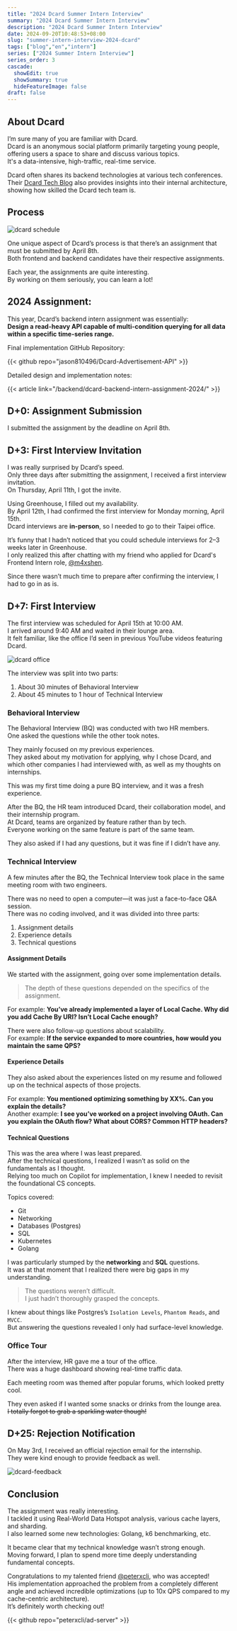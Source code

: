 ```yaml
---
title: "2024 Dcard Summer Intern Interview"
summary: "2024 Dcard Summer Intern Interview"
description: "2024 Dcard Summer Intern Interview"
date: 2024-09-20T10:48:53+08:00
slug: "summer-intern-interview-2024-dcard"
tags: ["blog","en","intern"]
series: ["2024 Summer Intern Interview"]
series_order: 3
cascade:
  showEdit: true
  showSummary: true
  hideFeatureImage: false
draft: false
---
```


## About Dcard

I’m sure many of you are familiar with Dcard.  
Dcard is an anonymous social platform primarily targeting young people, offering users a space to share and discuss various topics.  
It's a data-intensive, high-traffic, real-time service.

Dcard often shares its backend technologies at various tech conferences.  
Their [Dcard Tech Blog](https://dcardlab.medium.com/) also provides insights into their internal architecture, showing how skilled the Dcard tech team is.

## Process

![dcard schedule](dcard-schedule.png)

One unique aspect of Dcard’s process is that there’s an assignment that must be submitted by April 8th.  
Both frontend and backend candidates have their respective assignments.  

Each year, the assignments are quite interesting.  
By working on them seriously, you can learn a lot!

## 2024 Assignment:

This year, Dcard’s backend intern assignment was essentially:  
**Design a read-heavy API capable of multi-condition querying for all data within a specific time-series range.**

Final implementation GitHub Repository:  

{{< github repo="jason810496/Dcard-Advertisement-API" >}}

Detailed design and implementation notes:

{{< article link="/backend/dcard-backend-intern-assignment-2024/" >}}

## D+0: Assignment Submission

I submitted the assignment by the deadline on April 8th.

## D+3: First Interview Invitation

I was really surprised by Dcard’s speed.  
Only three days after submitting the assignment, I received a first interview invitation.  
On Thursday, April 11th, I got the invite.

Using Greenhouse, I filled out my availability.  
By April 12th, I had confirmed the first interview for Monday morning, April 15th.  
Dcard interviews are **in-person**, so I needed to go to their Taipei office.

It’s funny that I hadn’t noticed that you could schedule interviews for 2–3 weeks later in Greenhouse.  
I only realized this after chatting with my friend who applied for Dcard's Frontend Intern role, [@m4xshen](https://github.com/m4xshen).

Since there wasn’t much time to prepare after confirming the interview, I had to go in as is.

## D+7: First Interview

The first interview was scheduled for April 15th at 10:00 AM.  
I arrived around 9:40 AM and waited in their lounge area.  
It felt familiar, like the office I’d seen in previous YouTube videos featuring Dcard.

![dcard office](dcard-office.jpeg)

The interview was split into two parts:  
1. About 30 minutes of Behavioral Interview  
2. About 45 minutes to 1 hour of Technical Interview

### Behavioral Interview

The Behavioral Interview (BQ) was conducted with two HR members.  
One asked the questions while the other took notes.

They mainly focused on my previous experiences.  
They asked about my motivation for applying, why I chose Dcard, and which other companies I had interviewed with, as well as my thoughts on internships.

This was my first time doing a pure BQ interview, and it was a fresh experience.

After the BQ, the HR team introduced Dcard, their collaboration model, and their internship program.  
At Dcard, teams are organized by feature rather than by tech.  
Everyone working on the same feature is part of the same team.

They also asked if I had any questions, but it was fine if I didn’t have any.

### Technical Interview

A few minutes after the BQ, the Technical Interview took place in the same meeting room with two engineers.

There was no need to open a computer—it was just a face-to-face Q&A session.  
There was no coding involved, and it was divided into three parts:

1. Assignment details  
2. Experience details  
3. Technical questions  

#### Assignment Details

We started with the assignment, going over some implementation details.  
> The depth of these questions depended on the specifics of the assignment.

For example: **You’ve already implemented a layer of Local Cache. Why did you add Cache By URI? Isn’t Local Cache enough?**

There were also follow-up questions about scalability.  
For example: **If the service expanded to more countries, how would you maintain the same QPS?**

#### Experience Details

They also asked about the experiences listed on my resume and followed up on the technical aspects of those projects.

For example: **You mentioned optimizing something by XX%. Can you explain the details?**  
Another example: **I see you’ve worked on a project involving OAuth. Can you explain the OAuth flow? What about CORS? Common HTTP headers?**

#### Technical Questions

This was the area where I was least prepared.  
After the technical questions, I realized I wasn’t as solid on the fundamentals as I thought.  
Relying too much on Copilot for implementation, I knew I needed to revisit the foundational CS concepts.

Topics covered:
- Git  
- Networking  
- Databases (Postgres)  
- SQL  
- Kubernetes  
- Golang  

I was particularly stumped by the **networking** and **SQL** questions.  
It was at that moment that I realized there were big gaps in my understanding.  
> The questions weren’t difficult.  
> I just hadn’t thoroughly grasped the concepts.

I knew about things like Postgres’s `Isolation Levels`, `Phantom Reads`, and `MVCC`.  
But answering the questions revealed I only had surface-level knowledge.

### Office Tour

After the interview, HR gave me a tour of the office.  
There was a huge dashboard showing real-time traffic data.

Each meeting room was themed after popular forums, which looked pretty cool.  

They even asked if I wanted some snacks or drinks from the lounge area.  
~~I totally forgot to grab a sparkling water though!~~

## D+25: Rejection Notification

On May 3rd, I received an official rejection email for the internship.  
They were kind enough to provide feedback as well.

![dcard-feedback](dcard-feedback.png)

## Conclusion

The assignment was really interesting.  
I tackled it using Real-World Data Hotspot analysis, various cache layers, and sharding.  
I also learned some new technologies: Golang, k6 benchmarking, etc.

It became clear that my technical knowledge wasn’t strong enough.  
Moving forward, I plan to spend more time deeply understanding fundamental concepts.

Congratulations to my talented friend [@peterxcli](https://github.com/peterxcli), who was accepted!  
His implementation approached the problem from a completely different angle and achieved incredible optimizations (up to 10x QPS compared to my cache-centric architecture).  
It’s definitely worth checking out!

{{< github repo="peterxcli/ad-server" >}}
